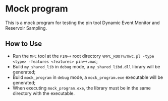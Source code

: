 # Mock program

This is a mock program for testing the pin tool Dynamic Event Monitor and Reservoir Sampling.

## How to Use
- Run the `MPC` tool at the `PIN++` root directory `%MPC_ROOT%/mwc.pl -type <type> -features <features> pin++.mwc`;
- Build `my_shared_lib` in `debug` mode, a `my_shared_libd.dll` library will be generated;
- Build `mock_program` in `debug` mode, a `mock_program.exe` executable will be generated;
- When executing `mock_program.exe`, the library must be in the same directory with the executable.

